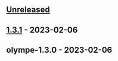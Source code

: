 <a name="unreleased"></a>
## [Unreleased]


<a name="1.3.1"></a>
## [1.3.1] - 2023-02-06

<a name="olympe-1.3.0"></a>
## olympe-1.3.0 - 2023-02-06

[Unreleased]: https://github.com/olympeio/olympe-helm-test.git/compare/1.3.1...HEAD
[1.3.1]: https://github.com/olympeio/olympe-helm-test.git/compare/olympe-1.3.0...1.3.1
